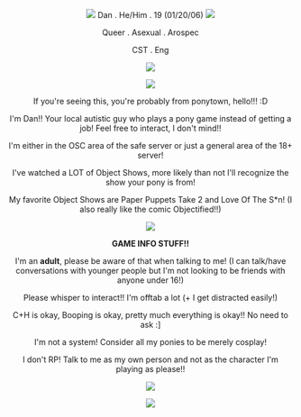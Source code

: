 
<p align="center"><img src="https://i.imgur.com/rZBl8wX.gif"/> Dan . He/Him . 19 (01/20/06) <img src="https://i.imgur.com/5NeNEcQ.gif"/></p>
<p align="center">Queer . Asexual . Arospec</p>
<p align="center">CST . Eng</p>
<p align="center">
<img src="https://media1.tenor.com/m/ZPILi1cx1y8AAAAd/inanimate-insanity-ii.gif"/>
</p>
<p align="center">
<img src="https://gifcity.carrd.co/assets/images/gallery97/8367057e.gif?v=47652796"/>
</p>
<p align="center">If you're seeing this, you're probably from ponytown, hello!!! :D</p>
<p align="center">I'm Dan!! Your local autistic guy who plays a pony game instead of getting a job! Feel free to interact, I don't mind!!</p>
<p align="center">I'm either in the OSC area of the safe server or just a general area of the 18+ server!</p>
<p align="center">I've watched a LOT of Object Shows, more likely than not I'll recognize the show your pony is from!</p>
<p align="center">My favorite Object Shows are Paper Puppets Take 2 and Love Of The S*n! (I also really like the comic Objectified!!)</p>
<p align="center">
<img src="https://gifcity.carrd.co/assets/images/gallery97/0fce9c7d.gif?v=47652796"/>
</p>
<p align="center"><b>GAME INFO STUFF!!</b></p>
<p align="center">I'm an <b>adult</b>, please be aware of that when talking to me! (I can talk/have conversations with younger people but I'm not looking to be friends with anyone under 16!)</p>
<p align="center">Please whisper to interact!! I'm offtab a lot (+ I get distracted easily!)</p>
<p align="center">C+H is okay, Booping is okay, pretty much everything is okay!! No need to ask :] </p>
<p align="center">I'm not a system! Consider all my ponies to be merely cosplay!</p>
<p align="center">I don't RP! Talk to me as my own person and not as the character I'm playing as please!!</p>
<p align="center">
<img src="https://gifcity.carrd.co/assets/images/gallery97/419c72c5.gif?v=47652796"/>
</p>
<p align="center">
<img src="https://media1.tenor.com/m/PNk0yNQbx6AAAAAd/ppt2-paper.gif"/>
</p>

<!--
**rocketeerdan/rocketeerdan** is a ✨ _special_ ✨ repository because its `README.md` (this file) appears on your GitHub profile.

Here are some ideas to get you started:

- 🔭 I’m currently working on ...
- 🌱 I’m currently learning ...
- 👯 I’m looking to collaborate on ...
- 🤔 I’m looking for help with ...
- 💬 Ask me about ...
- 📫 How to reach me: ...
- 😄 Pronouns: ...
- ⚡ Fun fact: ...
-->
